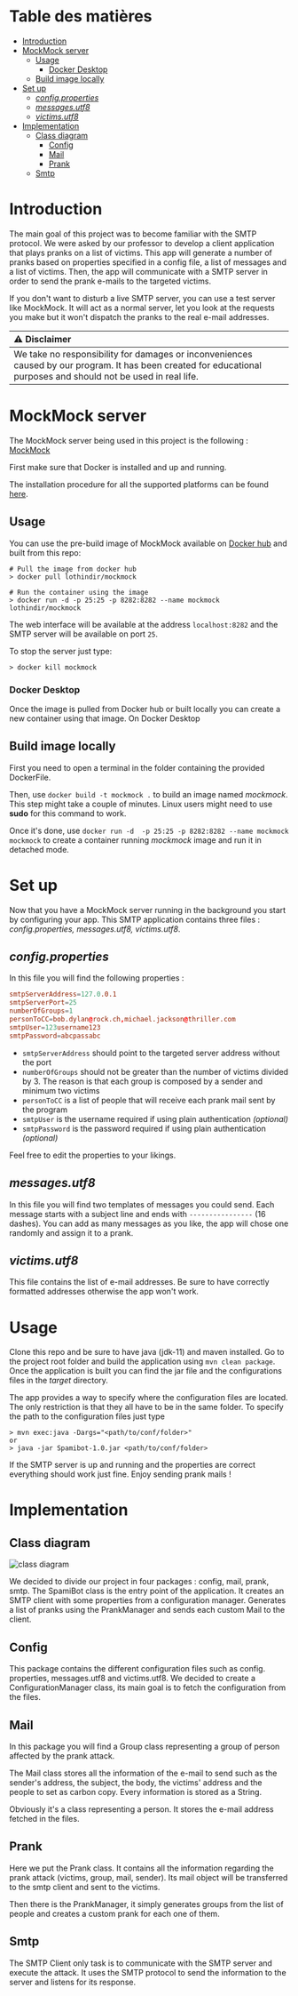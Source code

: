 # Table des matières
- [Introduction](#introduction)
- [MockMock server](#mockmock-server)
  * [Usage](#usage)
    + [Docker Desktop](#docker-desktop)
  * [Build image locally](#build-image-locally)
- [Set up](#set-up)
  * [_config.properties_](#-configproperties-)
  * [_messages.utf8_](#-messagesutf8-)
  * [_victims.utf8_](#-victimsutf8-)
- [Implementation](#implementation)
  * [Class diagram](#class-diagram)
    + [Config](#config)
    + [Mail](#mail)
    + [Prank](#prank)
  * [Smtp](#smtp)

# Introduction
The main goal of this project was to become familiar with the SMTP protocol. We were asked by our professor to develop a client application that plays pranks on a list of victims. This app will generate a number of pranks based on properties specified in a config file, a list of messages and a list of victims. Then, the app will communicate with a SMTP server in order to send the prank e-mails to the targeted victims.

If you don't want to disturb a live SMTP server, you can use a test server like MockMock. It will act as a normal server, let you look at the requests you make but it won't dispatch the pranks to the real e-mail addresses.

| :warning: Disclaimer |
|:---------------------|
| We take no responsibility for damages or inconveniences caused by our program. It has been created for educational purposes and should not be used in real life. |

# MockMock server
The MockMock server being used in this project is the following : [MockMock](https://github.com/HEIGVD-Course-API/MockMock)

First make sure that Docker is installed and up and running.

The installation procedure for all the supported platforms can be found [here](https://docs.docker.com/engine/install/).

## Usage
You can use the pre-build image of MockMock available on [Docker hub](https://hub.docker.com/repository/docker/lothindir/mockmock) and built from this repo:
```
# Pull the image from docker hub
> docker pull lothindir/mockmock

# Run the container using the image
> docker run -d -p 25:25 -p 8282:8282 --name mockmock lothindir/mockmock
```

The web interface will be available at the address `localhost:8282` and the SMTP server will be available on port `25`.

To stop the server just type:
```
> docker kill mockmock
```

### Docker Desktop
Once the image is pulled from Docker hub or built locally you can create a new container using that image. On Docker Desktop

## Build image locally
First you need to open a terminal in the folder containing the provided DockerFile.

Then, use `docker build -t mockmock .` to build an image named *mockmock*. This step might take a couple of minutes. Linux users might need to use **sudo** for this command to work.

Once it's done, use `docker run -d  -p 25:25 -p 8282:8282 --name mockmock mockmock` to create a container running *mockmock* image and run it in detached mode.

# Set up
Now that you have a MockMock server running in the background you start by configuring your app. This SMTP application contains three files : _config.properties, messages.utf8, victims.utf8_. 

## _config.properties_
In this file you will find the following properties :
```conf
smtpServerAddress=127.0.0.1
smtpServerPort=25
numberOfGroups=1
personToCC=bob.dylan@rock.ch,michael.jackson@thriller.com
smtpUser=123username123
smtpPassword=abcpassabc
```
* `smtpServerAddress` should point to the targeted server address without the port
* `numberOfGroups` should not be greater than the number of victims divided by 3. The reason is that each group is composed by a sender and minimum two victims
* `personToCC` is a list of people that will receive each prank mail sent by the program
* `smtpUser` is the username required if using plain authentication _(optional)_
* `smtpPassword` is the password required if using plain authentication _(optional)_

Feel free to edit the properties to your likings. 

## _messages.utf8_
In this file you will find two templates of messages you could send. Each message starts with a subject line and ends with `----------------` (16 dashes). You can add as many messages as you like, the app will chose one randomly and assign it to a prank.

## _victims.utf8_
This file contains the list of e-mail addresses. Be sure to have correctly formatted addresses otherwise the app won't work.

# Usage
Clone this repo and be sure to have java (jdk-11) and maven installed. Go to the project root folder and build the application using `mvn clean package`. Once the application is built you can find the jar file and the configurations files in the _target_ directory.

The app provides a way to specify where the configuration files are located. The only restriction is that they all have to be in the same folder. To specify the path to the configuration files just type
```
> mvn exec:java -Dargs="<path/to/conf/folder>"
or
> java -jar Spamibot-1.0.jar <path/to/conf/folder>
```

If the SMTP server is up and running and the properties are correct everything should work just fine. Enjoy sending prank mails !

# Implementation

## Class diagram

![class diagram](figures/uml_diagram_smtp.png)

We decided to divide our project in four packages : config, mail, prank, 
smtp. 
The SpamiBot class is the entry point of the application. It creates an SMTP 
client with some properties from a configuration manager. Generates a list 
of pranks using the PrankManager and sends each custom Mail to the client.

## Config
This package contains the different configuration files such as config.
properties, messages.utf8 and victims.utf8. We decided to create a 
ConfigurationManager class, its main goal is to fetch the configuration from 
the files.

## Mail
In this package you will find a Group class representing a group of person 
affected by the prank attack. 

The Mail class stores all the information of the e-mail to send such as the 
sender's address, the subject, the body, the victims' address and the people 
to set as carbon copy. Every information is stored as a String.

Obviously it's a class representing a person. It stores the e-mail address 
fetched in the files.

## Prank
Here we put the Prank class. It contains all the information regarding the 
prank attack (victims, group, mail, sender). 
Its mail object will be 
transferred to the smtp client and sent to the victims.

Then there is the PrankManager, it simply generates groups from the list of 
people and creates a custom prank for each one of them.


## Smtp
The SMTP Client only task is to communicate with the SMTP server and execute 
the attack. It uses the SMTP protocol to send the information to the server 
and listens for its response.
